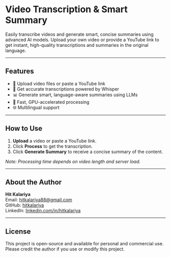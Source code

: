 
# Video Transcription & Smart Summary

Easily transcribe videos and generate smart, concise summaries using advanced AI models. Upload your own video or provide a YouTube link to get instant, high-quality transcriptions and summaries in the original language.

---

## Features
- 🎥 Upload video files or paste a YouTube link
- 📝 Get accurate transcriptions powered by Whisper
- 📊 Generate smart, language-aware summaries using LLMs
- 🚀 Fast, GPU-accelerated processing
- 🌐 Multilingual support

---

## How to Use
1. **Upload** a video or paste a YouTube link.
2. Click **Process** to get the transcription.
3. Click **Generate Summary** to receive a concise summary of the content.

*Note: Processing time depends on video length and server load.*

---

## About the Author

**Hit Kalariya**  
Email: [hitkalariya88@gmail.com](mailto:hitkalariya88@gmail.com)  
GitHub: [hitkalariya](https://github.com/hitkalariya)  
LinkedIn: [linkedin.com/in/hitkalariya](https://www.linkedin.com/in/hitkalariya/)

---

## License
This project is open-source and available for personal and commercial use. Please credit the author if you use or modify this project.

